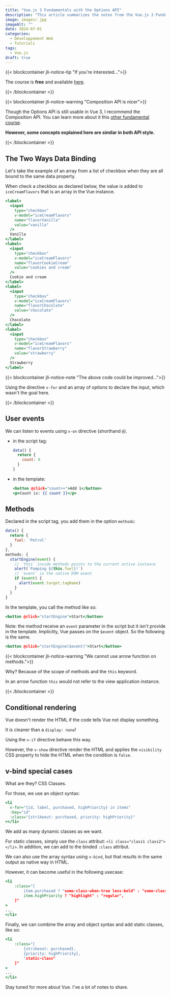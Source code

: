 ```yaml
---
title: "Vue.js 3 Fundamentals with the Options API"
description: "This article summarizes the notes from the Vue.js 3 Fundamentals with the Options API at VueSchool"
image: images/.jpg
imageAlt: ""
date: 2024-07-01
categories:
  - Développement Web
  - Tutorials
tags:
  - Vue.js
draft: true
---
```


{{< blockcontainer jli-notice-tip "If you're interested...">}}

The course is **free** and available [here](https://vueschool.io/courses/vuejs-3-fundamentals?utm_source=JLI_Blog_EN&utm_medium=recommandations).

{{< /blockcontainer >}}

{{< blockcontainer jli-notice-warning "Composition API is nicer">}}

Though the Options API is still usable in Vue 3, I recommend the Composition API. You can learn more about it this [other fundamental course](https://vueschool.io/courses/vue-js-fundamentals-with-the-composition-api?utm_source=JLI_Blog_EN&utm_medium=recommandations).

**However, some concepts explained here are similar in both API style.**

{{< /blockcontainer >}}

## The Two Ways Data Binding

Let's take the example of an array from a list of checkbox when they are all bound to the same data property.

When check a checkbox as declared below, the value is added to `iceCreamFlavors` that is an array in the Vue instance.

```htm
<label>
  <input
    type="checkbox"
    v-model="iceCreamFlavors"
    name="flavorVanilla"
    value="vanilla"
  />
  Vanilla
</label>
<label>
  <input
    type="checkbox"
    v-model="iceCreamFlavors"
    name="flavorCookieCream"
    value="cookies and cream"
  />
  Cookie and cream
</label>
<label>
  <input
    type="checkbox"
    v-model="iceCreamFlavors"
    name="flavorChocolate"
    value="chocolate"
  />
  Chocolate
</label>
<label>
  <input
    type="checkbox"
    v-model="iceCreamFlavors"
    name="flavorStrawberry"
    value="strawberry"
  />
  Strawberry
</label>
```

{{< blockcontainer jli-notice-note "The above code could be improved...">}}

Using the directive `v-for` and an array of options to declare the input, which wasn't the goal here.

{{< /blockcontainer >}}

## User events

We can listen to events using `v-on` directive (shorthand `@`).

- in the script tag:

  ```js
  data() {
    return {
      count: 0
    }
  }
  ```

- in the template:

  ```htm
  <button @click="count++">Add 1</button>
  <p>Count is: {{ count }}</p>
  ```

## Methods

Declared in the script tag, you add them in the option `methods`:

```js
data() {
  return {
    fuel: 'Petrol'
  }
},
methods: {
  startEngine(event) {
    // `this` inside methods points to the current active instance
    alert(`Pumping ${this.fuel}!`)
    // `event` is the native DOM event
    if (event) {
      alert(event.target.tagName)
    }
  }
}
```

In the template, you call the method like so:

```htm
<button @click="startEngine">Start</button>
```

Note: the method receive an `event` parameter in the script but it isn't provide in the template. Implicitly, Vue passes on the `$event` object. So the following is the same.

```htm
<button @click="startEngine($event)">Start</button>
```

{{< blockcontainer jli-notice-warning "We cannot use arrow function on methods.">}}

Why? Because of the scope of methods and the `this` keyword.

In an arrow function `this` would not refer to the view application instance.

{{< /blockcontainer >}}

## Conditional rendering

Vue doesn't render the HTML if the code tells Vue not display something.

It is cleaner than a `display: none`!

Using the `v-if` directive behave this way.

However, the `v-show` directive render the HTML and applies the `visibility` CSS property to hide the HTML when the condition is `false`.

## v-bind special cases

What are they? CSS Classes.

For those, we use an object syntax:

```htm
<li
  v-for="{id, label, purchased, highPriority} in items"
  :key="id"
  :class="{strikeout: purchased, priority: highPriority}"
></li>
```

We add as many dynamic classes as we want.

For static classes, simply use the `class` attribut: `<li class="class1 class2"></li>`. In addition, we can add to the binded `:class` attribut.

We can also use the array syntax using `v-bind`, but that results in the same output as native way in HTML.

However, it can become useful in the following usecase:

```htm
<li
    :class="[
        item.purchased ? "some-class-when-true less-bold" : "some-class-when-false",
        item.highPriority ? "highlight" : "regular",
    ]"
>
...
</li>
```

Finally, we can combine the array and object syntax and add static classes, like so:

```htm
<li
    :class="[
        {strikeout: purchased},
        {priority: highPriority},
        "static-class"
    ]"
>
...
</li>
```

Stay tuned for more about Vue. I've a lot of notes to share.
